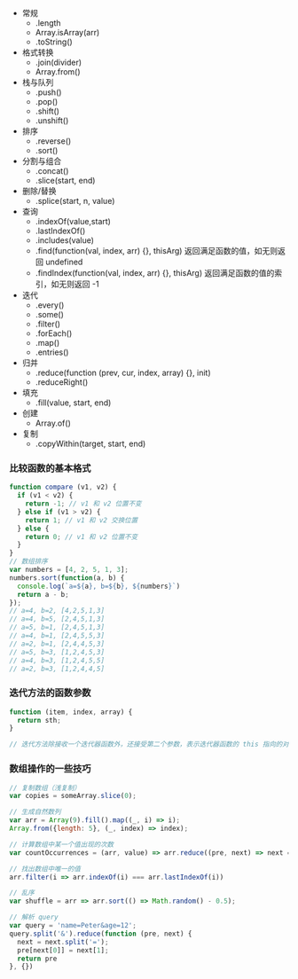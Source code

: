 - 常规
  + .length
  + Array.isArray(arr)
  + .toString()
- 格式转换
  + .join(divider)
  + Array.from()
- 栈与队列
  + .push()
  + .pop()
  + .shift()
  + .unshift()
- 排序
  + .reverse()
  + .sort()
- 分割与组合
  + .concat()
  + .slice(start, end)
- 删除/替换
  + .splice(start, n, value)
- 查询
  + .indexOf(value,start)
  + .lastIndexOf()
  + .includes(value)
  + .find(function(val, index, arr) {}, thisArg) 返回满足函数的值，如无则返回 undefined
  + .findIndex(function(val, index, arr) {}, thisArg) 返回满足函数的值的索引，如无则返回 -1
- 迭代
  + .every()
  + .some()
  + .filter()
  + .forEach()
  + .map()
  + .entries()
- 归并
  + .reduce(function (prev, cur, index, array) {}, init)
  + .reduceRight()
- 填充
  + .fill(value, start, end)
- 创建
  + Array.of()
- 复制
  + .copyWithin(target, start, end)


### 比较函数的基本格式
```js
function compare (v1, v2) {
  if (v1 < v2) {
    return -1; // v1 和 v2 位置不变
  } else if (v1 > v2) {
    return 1; // v1 和 v2 交换位置
  } else {
    return 0; // v1 和 v2 位置不变
  }
}
// 数组排序
var numbers = [4, 2, 5, 1, 3];
numbers.sort(function(a, b) {
  console.log(`a=${a}, b=${b}, ${numbers}`)
  return a - b;
});
// a=4, b=2, [4,2,5,1,3]
// a=4, b=5, [2,4,5,1,3]
// a=5, b=1, [2,4,5,1,3]
// a=4, b=1, [2,4,5,5,3]
// a=2, b=1, [2,4,4,5,3]
// a=5, b=3, [1,2,4,5,3]
// a=4, b=3, [1,2,4,5,5]
// a=2, b=3, [1,2,4,4,5]
```


### 迭代方法的函数参数
```js
function (item, index, array) {
  return sth;
}

// 迭代方法除接收一个迭代器函数外，还接受第二个参数，表示迭代器函数的 this 指向的对象
```


### 数组操作的一些技巧
```js
// 复制数组（浅复制）
var copies = someArray.slice(0);

// 生成自然数列
var arr = Array(9).fill().map((_, i) => i);
Array.from({length: 5}, (_, index) => index);

// 计算数组中某一个值出现的次数
var countOccurrences = (arr, value) => arr.reduce((pre, next) => next === value ? pre + 1 : pre, 0)

// 找出数组中唯一的值
arr.filter(i => arr.indexOf(i) === arr.lastIndexOf(i))

// 乱序
var shuffle = arr => arr.sort(() => Math.random() - 0.5);

// 解析 query
var query = 'name=Peter&age=12';
query.split('&').reduce(function (pre, next) {
  next = next.split('=');
  pre[next[0]] = next[1];
  return pre
}, {})
```